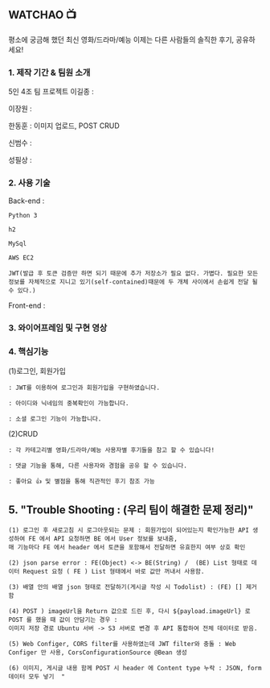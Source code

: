## WATCHAO 📺

평소에 궁금해 했던 최신 영화/드라마/예능
이제는 다른 사람들의 솔직한 후기, 공유하세요!


### 1. 제작 기간 & 팀원 소개

5인 4조 팀 프로젝트
이길종 : 

이장원 : 

한동훈 : 이미지 업로드, POST CRUD

신범수 : 

성필상 :

### 2. 사용 기술

Back-end :

    Python 3

    h2

    MySql

    AWS EC2
  
    JWT(발급 후 토큰 검증만 하면 되기 때문에 추가 저장소가 필요 없다. 가볍다. 필요한 모든 정보를 자체적으로 지니고 있기(self-contained)때문에 두 개체 사이에서 손쉽게 전달 될 수 있다.)

Front-end :

### 3. 와이어프레임 및 구현 영상


### 4. 핵심기능

(1)로그인, 회원가입

    : JWT를 이용하여 로그인과 회원가입을 구현하였습니다.

    : 아이디와 닉네임의 중복확인이 가능합니다.

    : 소셜 로그인 기능이 가능합니다.

(2)CRUD

    : 각 카테고리별 영화/드라마/예능 사용자별 후기들을 참고 할 수 있습니다!

    : 댓글 기능을 통해, 다른 사용자와 경험을 공유 할 수 있습니다.

    : 좋아요 👍 및 별점을 통해 직관적인 후기 참조 가능 


## 5. "Trouble Shooting : (우리 팀이 해결한 문제 정리)"

    (1) 로그인 후 새로고침 시 로그아웃되는 문제 : 회원가입이 되어있는지 확인가능한 API 생성하여 FE 에서 API 요청하면 BE 에서 User 정보를 보내줌, 
    매 기능마다 FE 에서 header 에서 토큰을 포함해서 전달하면 유효한지 여부 상호 확인

    (2) json parse error : FE(Object) <-> BE(String) /  (BE) List 형태로 데이터 Request 요청 ( FE ) List 형태에서 바로 값만 꺼내서 사용함.

    (3) 배열 안의 배열 json 형태로 전달하기(게시글 작성 시 Todolist) : (FE) [] 제거함

    (4) POST ) imageUrl을 Return 값으로 드린 후, 다시 ${payload.imageUrl} 로 POST 를 했을 때 값이 안담기는 경우 :  
    이미지 저장 경로 Ubuntu 서버 -> S3 서버로 변경 후 API 통합하여 전체 데이터로 받음.

    (5) Web Configer, CORS filter를 사용하였는데 JWT filter와 충돌 : Web Configer 만 사용, CorsConfigurationSource @Bean 생성

    (6) 이미지, 게시글 내용 함께 POST 시 header 에 Content type 누락 : JSON, form 데이터 모두 넣기  "
